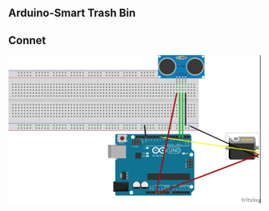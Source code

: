 ## Arduino-Smart Trash Bin

## Connet

![connet](https://github.com/lpeydb/Smart-Trash-bin/blob/main/connet.jpg)

